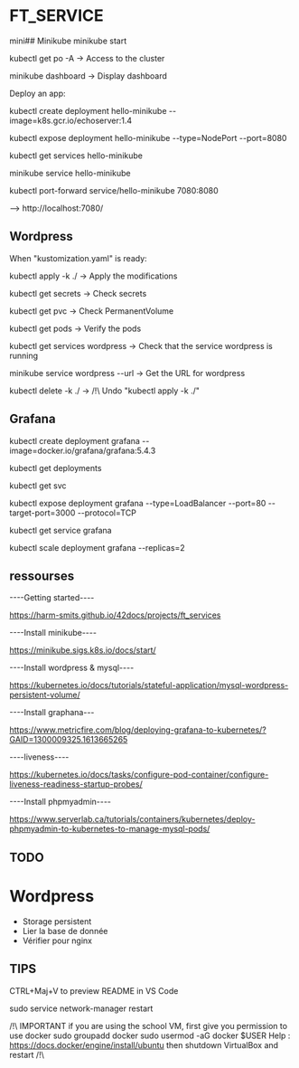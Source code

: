 # FT_SERVICE

mini## Minikube
minikube start

kubectl get po -A -> Access to the cluster

minikube dashboard -> Display dashboard

Deploy an app:

kubectl create deployment hello-minikube --image=k8s.gcr.io/echoserver:1.4

kubectl expose deployment hello-minikube --type=NodePort --port=8080

kubectl get services hello-minikube

minikube service hello-minikube

kubectl port-forward service/hello-minikube 7080:8080

--> http://localhost:7080/

## Wordpress
When "kustomization.yaml" is ready:

kubectl apply -k ./ -> Apply the modifications

kubectl get secrets -> Check secrets

kubectl get pvc -> Check PermanentVolume

kubectl get pods -> Verify the pods

kubectl get services wordpress -> Check that the service wordpress is running

minikube service wordpress --url -> Get the URL for wordpress

kubectl delete -k ./ -> /!\ Undo "kubectl apply -k ./"

## Grafana
kubectl create deployment grafana --image=docker.io/grafana/grafana:5.4.3

kubectl get deployments

kubectl get svc

kubectl expose deployment grafana --type=LoadBalancer --port=80 --target-port=3000 --protocol=TCP

kubectl get service grafana

kubectl scale deployment grafana --replicas=2

## ressourses
----Getting started----

https://harm-smits.github.io/42docs/projects/ft_services

----Install minikube----

https://minikube.sigs.k8s.io/docs/start/

----Install wordpress & mysql----

https://kubernetes.io/docs/tutorials/stateful-application/mysql-wordpress-persistent-volume/

----Install graphana---

https://www.metricfire.com/blog/deploying-grafana-to-kubernetes/?GAID=1300009325.1613665265

----liveness----

https://kubernetes.io/docs/tasks/configure-pod-container/configure-liveness-readiness-startup-probes/

----Install phpmyadmin----

https://www.serverlab.ca/tutorials/containers/kubernetes/deploy-phpmyadmin-to-kubernetes-to-manage-mysql-pods/

## TODO

# Wordpress
- Storage persistent
- Lier la base de donnée
- Vérifier pour nginx

## TIPS
CTRL+Maj+V to preview README in VS Code

sudo service network-manager restart

/!\ IMPORTANT if you are using the school VM, first give you permission to use docker
sudo groupadd docker
sudo usermod -aG docker $USER
Help : https://docs.docker/engine/install/ubuntu
then shutdown VirtualBox and restart /!\
